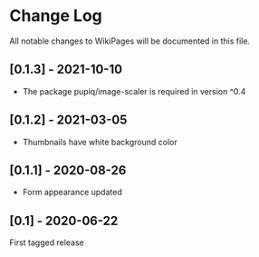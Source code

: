 # Change Log

All notable changes to WikiPages will be documented in this file.

## [0.1.3] - 2021-10-10

- The package pupiq/image-scaler is required in version ^0.4

## [0.1.2] - 2021-03-05

- Thumbnails have white background color

## [0.1.1] - 2020-08-26

- Form appearance updated

## [0.1] - 2020-06-22

First tagged release
